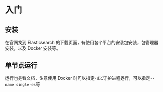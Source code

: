 # 入门

## 安装

在官网找到 Elasticsearch 的下载页面，有使用各个平台的安装包安装，包管理器安装，以及 Docker 安装等。



## 单节点运行

运行也是看文档，注意使用 Docker 时可以指定`-d`以守护进程运行，可以指定`--name single-es`等

